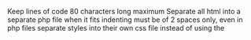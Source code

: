 Keep lines of code 80 characters long maximum
Separate all html into a separate php file when it fits
indenting must be of 2 spaces only, even in php files
separate styles into their own css file instead of using the <style> tag
